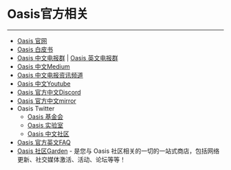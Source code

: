 # Oasis官方相关

------

- [Oasis 官网](https://oasisprotocol.org)
- [Oasis 白皮书](https://docsend.com/view/6sui2cag4p45ea45)
- [Oasis 中文电报群](https://t.me/oasisnetworkchina) | [Oasis 英文电报群](https://t.me/oasisprotocolcommunity)
- [Oasis 中文Medium](https://medium.com/@OasisNetworkCN)
- [Oasis 中文电报资讯频道](https://t.me/OasisNetworkCN)
- [Oasis 中文Youtube](https://youtube.com/channel/UCXgSrMoUlaHFzpCe9eiQ8eA)
- [Oasis 官方中文Discord](https://discord.gg/CadYXg2ATT)
- [Oasis 官方中文mirror](https://mirror.xyz/0x05C56DB6dd123cC434374c72E88C690cE71f30eC)
- Oasis Twitter
    - [Oasis 基金会](https://twitter.com/OasisProtocol)
    - [Oasis 实验室](https://twitter.com/OasisLabs)
    - [Oasis 中文社区](https://twitter.com/OasisNetwork_CN)
- [Oasis 官方英文FAQ](https://docs.oasis.dev/general/)
- [Oasis 社区Garden](https://oasisrose.garden/) - 是您与 Oasis 社区相关的一切的一站式商店，包括网络更新、社交媒体激活、活动、论坛等等！



